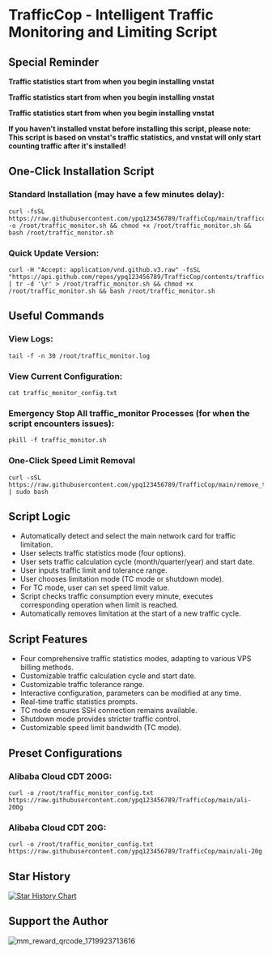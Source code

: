 # TrafficCop - Intelligent Traffic Monitoring and Limiting Script

## Special Reminder
**Traffic statistics start from when you begin installing vnstat**

**Traffic statistics start from when you begin installing vnstat**

**Traffic statistics start from when you begin installing vnstat**

**If you haven't installed vnstat before installing this script, please note: This script is based on vnstat's traffic statistics, and vnstat will only start counting traffic after it's installed!**

## One-Click Installation Script

### Standard Installation (may have a few minutes delay):
```
curl -fsSL https://raw.githubusercontent.com/ypq123456789/TrafficCop/main/trafficcop.sh -o /root/traffic_monitor.sh && chmod +x /root/traffic_monitor.sh && bash /root/traffic_monitor.sh
```
### Quick Update Version:
```
curl -H "Accept: application/vnd.github.v3.raw" -fsSL "https://api.github.com/repos/ypq123456789/TrafficCop/contents/trafficcop.sh" | tr -d '\r' > /root/traffic_monitor.sh && chmod +x /root/traffic_monitor.sh && bash /root/traffic_monitor.sh
```
## Useful Commands
### View Logs:
```
tail -f -n 30 /root/traffic_monitor.log
```
### View Current Configuration:
```
cat traffic_monitor_config.txt
```
### Emergency Stop All traffic_monitor Processes (for when the script encounters issues):
```
pkill -f traffic_monitor.sh
```
### One-Click Speed Limit Removal
```
curl -sSL https://raw.githubusercontent.com/ypq123456789/TrafficCop/main/remove_traffic_limit.sh | sudo bash
```

## Script Logic
- Automatically detect and select the main network card for traffic limitation.
- User selects traffic statistics mode (four options).
- User sets traffic calculation cycle (month/quarter/year) and start date.
- User inputs traffic limit and tolerance range.
- User chooses limitation mode (TC mode or shutdown mode).
- For TC mode, user can set speed limit value.
- Script checks traffic consumption every minute, executes corresponding operation when limit is reached.
- Automatically removes limitation at the start of a new traffic cycle.

## Script Features
- Four comprehensive traffic statistics modes, adapting to various VPS billing methods.
- Customizable traffic calculation cycle and start date.
- Customizable traffic tolerance range.
- Interactive configuration, parameters can be modified at any time.
- Real-time traffic statistics prompts.
- TC mode ensures SSH connection remains available.
- Shutdown mode provides stricter traffic control.
- Customizable speed limit bandwidth (TC mode).

## Preset Configurations
### Alibaba Cloud CDT 200G:
```
curl -o /root/traffic_monitor_config.txt https://raw.githubusercontent.com/ypq123456789/TrafficCop/main/ali-200g
```
### Alibaba Cloud CDT 20G:
```
curl -o /root/traffic_monitor_config.txt https://raw.githubusercontent.com/ypq123456789/TrafficCop/main/ali-20g
```

## Star History

[![Star History Chart](https://api.star-history.com/svg?repos=ypq123456789/TrafficCop&type=Date)](https://star-history.com/#ypq123456789/TrafficCop&Date)

## Support the Author
![mm_reward_qrcode_1719923713616](https://github.com/ypq123456789/TrafficCop/assets/114487221/d402da68-b37d-4538-8505-1afe704507b2)
```
